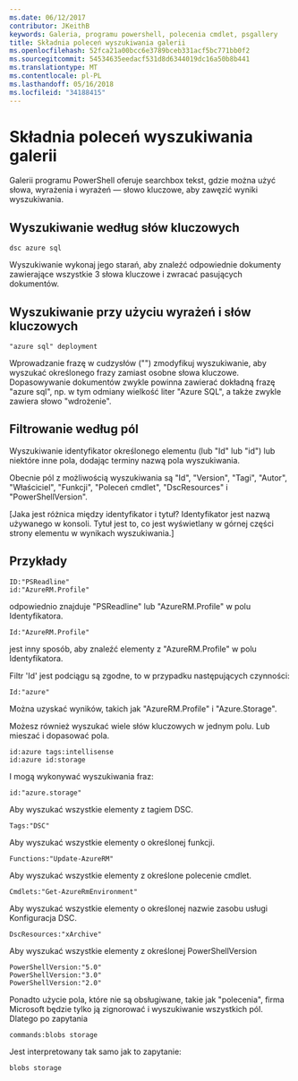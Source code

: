 ```yaml
---
ms.date: 06/12/2017
contributor: JKeithB
keywords: Galeria, programu powershell, polecenia cmdlet, psgallery
title: Składnia poleceń wyszukiwania galerii
ms.openlocfilehash: 52fca21a00bcc6e3789bceb331acf5bc771bb0f2
ms.sourcegitcommit: 54534635eedacf531d8d6344019dc16a50b8b441
ms.translationtype: MT
ms.contentlocale: pl-PL
ms.lasthandoff: 05/16/2018
ms.locfileid: "34188415"
---
```

# <a name="gallery-search-syntax"></a>Składnia poleceń wyszukiwania galerii

Galerii programu PowerShell oferuje searchbox tekst, gdzie można użyć słowa, wyrażenia i wyrażeń — słowo kluczowe, aby zawęzić wyniki wyszukiwania.

## <a name="search-by-keywords"></a>Wyszukiwanie według słów kluczowych

    dsc azure sql

Wyszukiwanie wykonaj jego starań, aby znaleźć odpowiednie dokumenty zawierające wszystkie 3 słowa kluczowe i zwracać pasujących dokumentów.

## <a name="search-using-phrases-and-keywords"></a>Wyszukiwanie przy użyciu wyrażeń i słów kluczowych

    "azure sql" deployment

Wprowadzanie frazę w cudzysłów ("") zmodyfikuj wyszukiwanie, aby wyszukać określonego frazy zamiast osobne słowa kluczowe.
Dopasowywanie dokumentów zwykle powinna zawierać dokładną frazę "azure sql", np. w tym odmiany wielkość liter "Azure SQL", a także zwykle zawiera słowo "wdrożenie".

## <a name="filtering-on-fields"></a>Filtrowanie według pól

Wyszukiwanie identyfikator określonego elementu (lub "Id" lub "id") lub niektóre inne pola, dodając terminy nazwą pola wyszukiwania.

Obecnie pól z możliwością wyszukiwania są "Id", "Version", "Tagi", "Autor", "Właściciel", "Funkcji", "Poleceń cmdlet", "DscResources" i "PowerShellVersion".

[Jaka jest różnica między identyfikator i tytuł? Identyfikator jest nazwą używanego w konsoli. Tytuł jest to, co jest wyświetlany w górnej części strony elementu w wynikach wyszukiwania.]

## <a name="examples"></a>Przykłady

    ID:"PSReadline"
    id:"AzureRM.Profile"

odpowiednio znajduje "PSReadline" lub "AzureRM.Profile" w polu Identyfikatora.

    Id:"AzureRM.Profile"

jest inny sposób, aby znaleźć elementy z "AzureRM.Profile" w polu Identyfikatora.

Filtr 'Id' jest podciągu są zgodne, to w przypadku następujących czynności:

    Id:"azure"

Można uzyskać wyników, takich jak "AzureRM.Profile" i "Azure.Storage".

Możesz również wyszukać wiele słów kluczowych w jednym polu. Lub mieszać i dopasować pola.

    id:azure tags:intellisense
    id:azure id:storage

I mogą wykonywać wyszukiwania fraz:

    id:"azure.storage"


Aby wyszukać wszystkie elementy z tagiem DSC.

    Tags:"DSC"

Aby wyszukać wszystkie elementy o określonej funkcji.

    Functions:"Update-AzureRM"

Aby wyszukać wszystkie elementy z określone polecenie cmdlet.

    Cmdlets:"Get-AzureRmEnvironment"

Aby wyszukać wszystkie elementy o określonej nazwie zasobu usługi Konfiguracja DSC.

    DscResources:"xArchive"

Aby wyszukać wszystkie elementy z określonej PowerShellVersion

    PowerShellVersion:"5.0"
    PowerShellVersion:"3.0"
    PowerShellVersion:"2.0"


Ponadto użycie pola, które nie są obsługiwane, takie jak "polecenia", firma Microsoft będzie tylko ją zignorować i wyszukiwanie wszystkich pól. Dlatego po zapytania

    commands:blobs storage

Jest interpretowany tak samo jak to zapytanie:

    blobs storage